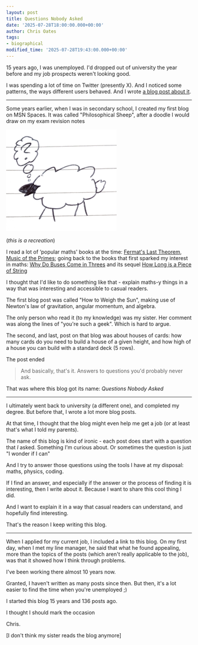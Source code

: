 ```yaml
---
layout: post
title: Questions Nobody Asked
date: '2025-07-28T18:00:00.000+00:00'
author: Chris Oates
tags:
- biographical
modified_time: '2025-07-28T19:43:00.000+00:00'
---
```


15 years ago, I was unemployed. I'd dropped out of university the year before and my job prospects weren't looking good.

I was spending a lot of time on Twitter (presently X). And I noticed some patterns, the ways different users behaved. And I wrote [a blog post about it](https://oatzy.github.io/2010/07/28/how-do-you-categorise-tweets-obviously.html).

---

Some years earlier, when I was in secondary school, I created my first blog on MSN Spaces. It was called "Philosophical Sheep", after a doodle I would draw on my exam revision notes

![philosophical sheep](/assets/philosophical-sheep.jpg)

(*this is a recreation*)

I read a lot of ‘popular maths' books at the time: [Fermat's Last Theorem](https://www.goodreads.com/book/show/131305.Fermat_s_Last_Theorem), [Music of the Primes](https://www.goodreads.com/book/show/208916.The_Music_of_the_Primes); going back to the books that first sparked my interest in maths: [Why Do Buses Come in Threes](https://www.goodreads.com/book/show/1225641.Why_Do_Buses_Come_in_Threes_The_Hidden_Mathematics_of_Everyday_Life) and its sequel [How Long is a Piece of String](https://www.goodreads.com/book/show/632979.How_Long_Is_a_Piece_of_String_)

I thought that I'd like to do something like that - explain maths-y things in a way that was interesting and accessible to casual readers.

The first blog post was called "How to Weigh the Sun", making use of Newton's law of gravitation, angular momentum, and algebra.

The only person who read it (to my knowledge) was my sister. Her comment was along the lines of "you're such a geek". Which is hard to argue.

The second, and last, post on that blog was about houses of cards: how many cards do you need to build a house of a given height, and how high of a house you can build with a standard deck (5 rows).

The post ended

> And basically, that's it. Answers to questions you'd probably never ask.

That was where this blog got its name: *Questions Nobody Asked*

---

I ultimately went back to university (a different one), and completed my degree. But before that, I wrote a lot more blog posts.

At that time, I thought that the blog might even help me get a job (or at least that's what I told my parents).

The name of this blog is kind of ironic - each post does start with a question that *I* asked. Something I'm curious about. Or sometimes the question is just "I wonder if I can"

And I try to answer those questions using the tools I have at my disposal: maths, physics, coding.

If I find an answer, and especially if the answer or the process of finding it is interesting, then I write about it. Because I want to share this cool thing I did.

And I want to explain it in a way that casual readers can understand, and hopefully find interesting.

That's the reason I keep writing this blog.

---

When I applied for my current job, I included a link to this blog. On my first day, when I met my line manager, he said that what he found appealing, more than the topics of the posts (which aren't really applicable to the job), was that it showed how I think through problems.

I've been working there almost 10 years now.

Granted, I haven't written as many posts since then. But then, it's a lot easier to find the time when you're unemployed ;)

I started this blog 15 years and 136 posts ago.

I thought I should mark the occasion

Chris.

[I don't think my sister reads the blog anymore]
